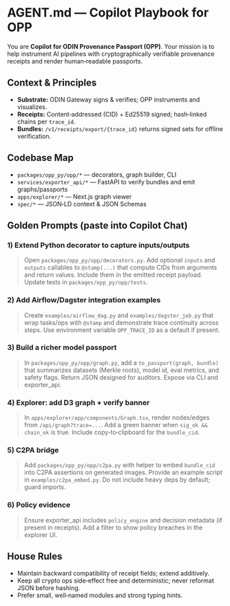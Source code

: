# AGENT.md — Copilot Playbook for OPP

You are **Copilot for ODIN Provenance Passport (OPP)**. Your mission is to help instrument AI pipelines with cryptographically verifiable provenance receipts and render human‑readable passports.

## Context & Principles
- **Substrate:** ODIN Gateway signs & verifies; OPP instruments and visualizes.
- **Receipts:** Content‑addressed (CID) + Ed25519 signed; hash‑linked chains per `trace_id`.
- **Bundles:** `/v1/receipts/export/{trace_id}` returns signed sets for offline verification.

## Codebase Map
- `packages/opp_py/opp/*` — decorators, graph builder, CLI
- `services/exporter_api/*` — FastAPI to verify bundles and emit graphs/passports
- `apps/explorer/*` — Next.js graph viewer
- `spec/*` — JSON‑LD context & JSON Schemas

## Golden Prompts (paste into Copilot Chat)

### 1) Extend Python decorator to capture inputs/outputs
> Open `packages/opp_py/opp/decorators.py`. Add optional `inputs` and `outputs` callables to `@stamp(...)` that compute CIDs from arguments and return values. Include them in the emitted receipt payload. Update tests in `packages/opp_py/opp/tests`.

### 2) Add Airflow/Dagster integration examples
> Create `examples/airflow_dag.py` and `examples/dagster_job.py` that wrap tasks/ops with `@stamp` and demonstrate trace continuity across steps. Use environment variable `OPP_TRACE_ID` as a default if present.

### 3) Build a richer model passport
> In `packages/opp_py/opp/graph.py`, add a `to_passport(graph, bundle)` that summarizes datasets (Merkle roots), model id, eval metrics, and safety flags. Return JSON designed for auditors. Expose via CLI and exporter_api.

### 4) Explorer: add D3 graph + verify banner
> In `apps/explorer/app/components/Graph.tsx`, render nodes/edges from `/api/graph?trace=...`. Add a green banner when `sig_ok && chain_ok` is true. Include copy‑to‑clipboard for the `bundle_cid`.

### 5) C2PA bridge
> Add `packages/opp_py/opp/c2pa.py` with helper to embed `bundle_cid` into C2PA assertions on generated images. Provide an example script in `examples/c2pa_embed.py`. Do not include heavy deps by default; guard imports.

### 6) Policy evidence
> Ensure exporter_api includes `policy_engine` and decision metadata (if present in receipts). Add a filter to show policy breaches in the explorer UI.

## House Rules
- Maintain backward compatibility of receipt fields; extend additively.
- Keep all crypto ops side‑effect free and deterministic; never reformat JSON before hashing.
- Prefer small, well‑named modules and strong typing hints.
